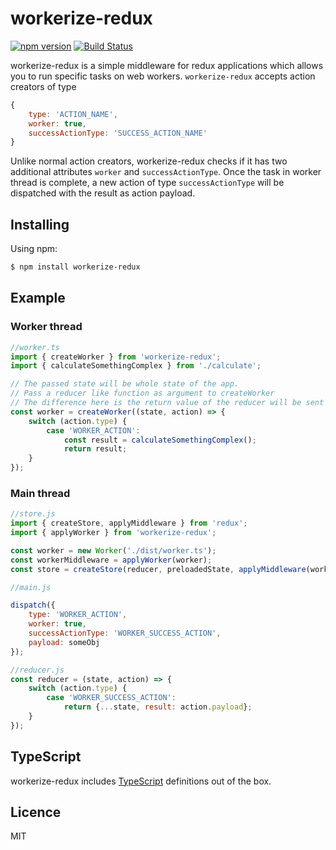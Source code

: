 # workerize-redux

[![npm version](https://badge.fury.io/js/workerize-redux.svg)](https://badge.fury.io/js/workerize-redux)
[![Build Status](https://travis-ci.org/hemanditwiz/workerize-redux.svg?branch=master)](https://travis-ci.org/hemanditwiz/workerize-redux)

workerize-redux is a simple middleware for redux applications which allows you to run specific tasks on
web workers. `workerize-redux` accepts action creators of type

```js
{
    type: 'ACTION_NAME',
    worker: true,
    successActionType: 'SUCCESS_ACTION_NAME'
}
```

Unlike normal action creators, workerize-redux checks if it has two additional attributes `worker` and `successActionType`. Once the task in worker thread is complete, a new action of type `successActionType` will be dispatched with the result as action payload.

## Installing

Using npm:

```bash
$ npm install workerize-redux
```

## Example

### Worker thread

```js
//worker.ts
import { createWorker } from 'workerize-redux';
import { calculateSomethingComplex } from './calculate';

// The passed state will be whole state of the app.
// Pass a reducer like function as argument to createWorker
// The difference here is the return value of the reducer will be sent as payload to the successAction
const worker = createWorker((state, action) => {
    switch (action.type) {
        case 'WORKER_ACTION':
            const result = calculateSomethingComplex();
            return result;
    }
});
```

### Main thread

```js
//store.js
import { createStore, applyMiddleware } from 'redux';
import { applyWorker } from 'workerize-redux';

const worker = new Worker('./dist/worker.ts');
const workerMiddleware = applyWorker(worker);
const store = createStore(reducer, preloadedState, applyMiddleware(workerMiddleware));
```

```js
//main.js

dispatch({
    type: 'WORKER_ACTION',
    worker: true,
    successActionType: 'WORKER_SUCCESS_ACTION',
    payload: someObj
});
```

```js
//reducer.js
const reducer = (state, action) => {
    switch (action.type) {
        case 'WORKER_SUCCESS_ACTION':
            return {...state, result: action.payload};
    }
});
```

## TypeScript

workerize-redux includes [TypeScript](http://typescriptlang.org) definitions out of the box.

## Licence
MIT